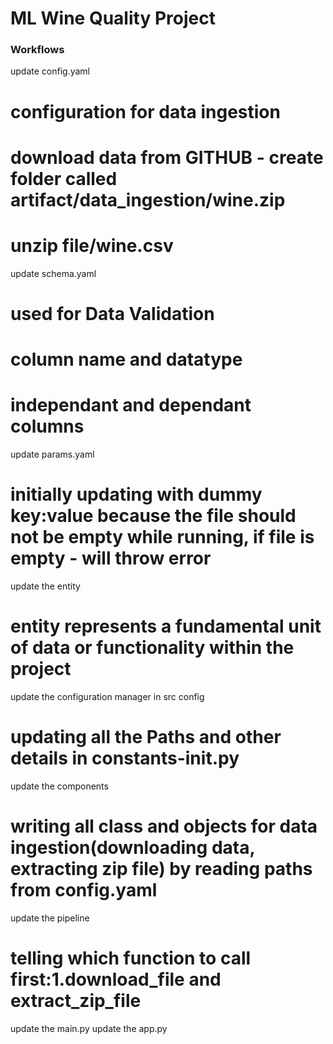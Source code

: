 # ML Wine Quality Project

### Workflows

update config.yaml
# configuration for data ingestion
# download data from GITHUB - create folder called artifact/data_ingestion/wine.zip
# unzip file/wine.csv

update schema.yaml
# used for Data Validation
# column name and datatype
# independant and dependant columns

update params.yaml
# initially updating with dummy key:value because the file should not be empty while running, if file is empty - will throw error

update the entity
# entity represents a fundamental unit of data or functionality within the project

update the configuration manager in src config
# updating all the Paths and other details in constants-init.py

update the components
# writing all class and objects for data ingestion(downloading data, extracting zip file) by reading paths from config.yaml

update the pipeline
# telling which function to call first:1.download_file and extract_zip_file 
update the main.py
update the app.py
 